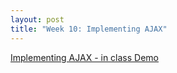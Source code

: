 ```yaml
--- 
layout: post
title: "Week 10: Implementing AJAX"
---
```

<a href="https://ctools.umich.edu/access/content/group/5467bdfe-aa27-476f-808f-bdb855e9a6a0/screencasts/SI539%20AJAX%20in%20class%20demo.mov">Implementing AJAX - in class Demo</a>
